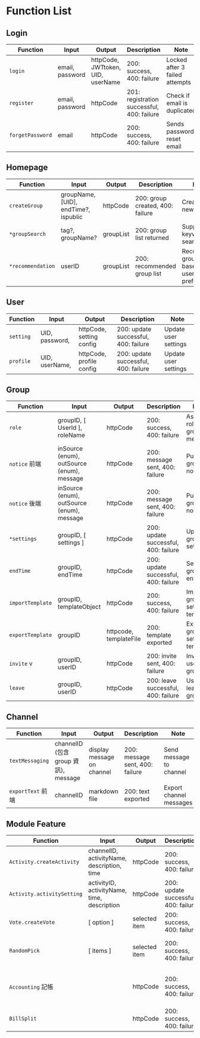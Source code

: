 # Function List

## Login

| Function         | Input           | Output                            | Description                                | Note                           |
| ---------------- | --------------- | --------------------------------- | ------------------------------------------ | ------------------------------ |
| `login`          | email, password | httpCode, JWTtoken, UID, userName | 200: success, 400: failure                 | Locked after 3 failed attempts |
| `register`       | email, password | httpCode                          | 201: registration successful, 400: failure | Check if email is duplicated   |
| `forgetPassword` | email           | httpCode                          | 200: success, 400: failure                 | Sends password reset email     |

## Homepage 

| Function          | Input                                | Output    | Description                      | Note                                       |
| ----------------- | ------------------------------------ | --------- | -------------------------------- | ------------------------------------------ |
| `createGroup`     | groupName, [UID], endTime?, ispublic | httpCode  | 200: group created, 400: failure | Create a new group                         |
| `*groupSearch`    | tag?, groupName?                     | groupList | 200: group list returned         | Supports keyword search                    |
| `*recommendation` | userID                               | groupList | 200: recommended group list      | Recommend groups based on user preferences |

## User 

| Function  | Input          | Output                   | Description                          | Note                 |
| --------- | -------------- | ------------------------ | ------------------------------------ | -------------------- |
| `setting` | UID, password, | httpCode, setting config | 200: update successful, 400: failure | Update user settings |
| `profile` | UID, userName, | httpCode, profile config | 200: update successful, 400: failure | Update user settings |

## Group 

| Function         | Input                                      | Output                 | Description                          | Note                           |
| ---------------- | ------------------------------------------ | ---------------------- | ------------------------------------ | ------------------------------ |
| `role`           | groupID, [ UserId ], roleName              | httpCode               | 200: success, 400: failure           | Assign roles to group members  |
| `notice` 前端    | inSource (enum), outSource (enum), message | httpCode               | 200: message sent, 400: failure      | Publish group notice           |
| `notice` 後端    | inSource (enum), outSource (enum), message | httpCode               | 200: message sent, 400: failure      | Publish group notice           |
| `*settings`      | groupID, [ settings ]                      | httpCode               | 200: update successful, 400: failure | Update group settings          |
| `endTime`        | groupID, endTime                           | httpCode               | 200: update successful, 400: failure | Set group end time             |
| `importTemplate` | groupID, templateObject                    | httpCode               | 200: success, 400: failure           | Import group settings template |
| `exportTemplate` | groupID                                    | httpcode, templateFile | 200: template exported               | Export group settings template |
| `invite` v       | groupID, userID                            | httpCode               | 200: invite sent, 400: failure       | Invite user to group           |
| `leave`          | groupID, userID                            | httpCode               | 200: leave successful, 400: failure  | User leaves group              |

## Channel 

| Function          | Input                               | Output                     | Description                     | Note                    |
| ----------------- | ----------------------------------- | -------------------------- | ------------------------------- | ----------------------- |
| `textMessaging`   | channelID (包含group 資訊), message | display message on channel | 200: message sent, 400: failure | Send message to channel |
| `exportText` 前端 | channelID                           | markdown file              | 200: text exported              | Export channel messages |

## Module Feature 

| Function                   | Input                                       | Output        | Description                          | Note                                     |
| -------------------------- | ------------------------------------------- | ------------- | ------------------------------------ | ---------------------------------------- |
| `Activity.createActivity`  | channelID, activityName, description, time  | httpCode      | 200: success, 400: failure           | Create a new activity module             |
| `Activity.activitySetting` | activityID, activityName, time, description | httpCode      | 200: update successful, 400: failure | Update activity module settings          |
| `Vote.createVote`          | [ option ]                                  | selected item | 200: success, 400: failure           | Create a voting activity                 |
| `RandomPick`               | [ items ]                                   | selected item | 200: success, 400: failure           | Randomly pick an item from the list      |
| `Accounting` 記帳          |                                             | httpCode      | 200: success, 400: failure           | Add transaction in the accounting module |
| `BillSplit`                |                                             | httpCode      | 200: success, 400: failure           | Split bill in the BillSplit module       |